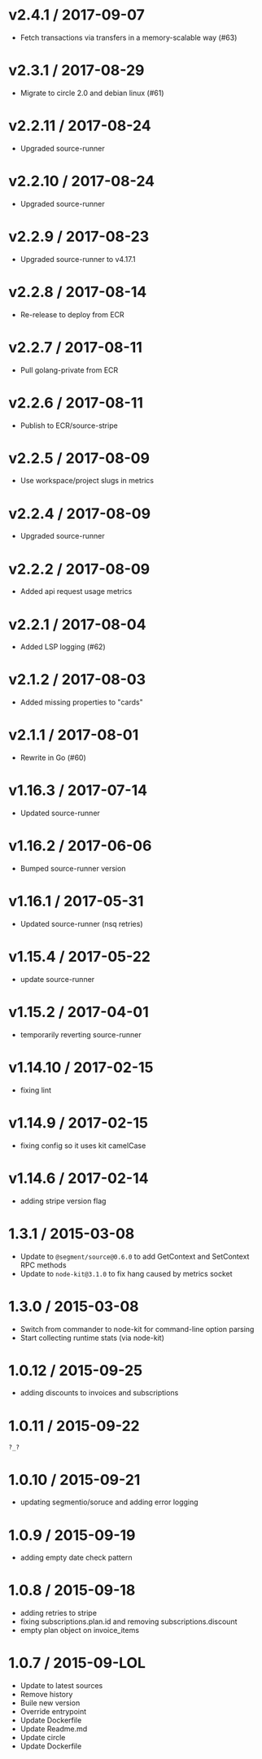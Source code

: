 
v2.4.1 / 2017-09-07
===================

  * Fetch transactions via transfers in a memory-scalable way (#63)

v2.3.1 / 2017-08-29
===================

  * Migrate to circle 2.0 and debian linux (#61)

v2.2.11 / 2017-08-24
====================

  * Upgraded source-runner

v2.2.10 / 2017-08-24
====================

  * Upgraded source-runner

v2.2.9 / 2017-08-23
===================

  * Upgraded source-runner to v4.17.1

v2.2.8 / 2017-08-14
===================

  * Re-release to deploy from ECR

v2.2.7 / 2017-08-11
===================

  * Pull golang-private from ECR

v2.2.6 / 2017-08-11
===================

  * Publish to ECR/source-stripe

v2.2.5 / 2017-08-09
===================

  * Use workspace/project slugs in metrics

v2.2.4 / 2017-08-09
===================

  * Upgraded source-runner

v2.2.2 / 2017-08-09
===================

  * Added api request usage metrics

v2.2.1 / 2017-08-04
===================

  * Added LSP logging (#62)

v2.1.2 / 2017-08-03
===================

  * Added missing properties to "cards"

v2.1.1 / 2017-08-01
===================

  * Rewrite in Go (#60)

v1.16.3 / 2017-07-14
====================

  * Updated source-runner

v1.16.2 / 2017-06-06
====================

  * Bumped source-runner version

v1.16.1 / 2017-05-31
====================

  * Updated source-runner (nsq retries)

v1.15.4 / 2017-05-22
====================

  * update source-runner 

v1.15.2 / 2017-04-01
====================

  * temporarily reverting source-runner

v1.14.10 / 2017-02-15
=====================

  * fixing lint

v1.14.9 / 2017-02-15
====================

  * fixing config so it uses kit camelCase

v1.14.6 / 2017-02-14
====================

  * adding stripe version flag

1.3.1 / 2015-03-08
==================

- Update to `@segment/source@0.6.0` to add GetContext and SetContext RPC methods
- Update to `node-kit@3.1.0` to fix hang caused by metrics socket

1.3.0 / 2015-03-08
==================

- Switch from commander to node-kit for command-line option parsing
- Start collecting runtime stats (via node-kit)

1.0.12 / 2015-09-25
===================

  * adding discounts to invoices and subscriptions

1.0.11 / 2015-09-22
===================

    ?_?

1.0.10 / 2015-09-21
===================

  * updating segmentio/soruce and adding error logging

1.0.9 / 2015-09-19
==================

  * adding empty date check pattern

1.0.8 / 2015-09-18
==================

  * adding retries to stripe
  * fixing subscriptions.plan.id and removing subscriptions.discount
  * empty plan object on invoice_items

1.0.7 / 2015-09-LOL
==================

  * Update to latest sources
  * Remove history
  * Buile new version
  * Override entrypoint
  * Update Dockerfile
  * Update Readme.md
  * Update circle
  * Update Dockerfile
